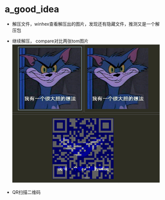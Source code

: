 
# a_good_idea

* 解压文件，winhex查看解压出的图片，发现还有隐藏文件，推测又是一个解压包

* 继续解压， compare对比两张tom图片
![..](img/a_good_idea/1.png)

* QR扫描二维码
